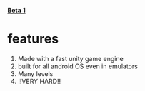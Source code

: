 <a href="https://github.com/cool5tar/Simple-flappy-bird/releases/download/flp-b1/flappy.bird.b1.apk">**Beta 1**</a>

# features
1. Made with a fast unity game engine
2. built for all android OS even in emulators
3. Many levels
4. !!VERY HARD!!
